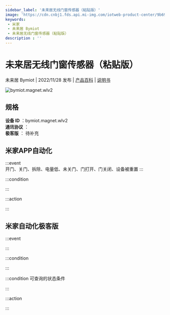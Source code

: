 ```yaml
---
sidebar_label: '未来居无线门窗传感器（粘贴版）'
image: 'https://cdn.cnbj1.fds.api.mi-img.com/iotweb-product-center/9b690ff6aa87ac0835936a834efcb568_1665374611543.png?GalaxyAccessKeyId=AKVGLQWBOVIRQ3XLEW&Expires=9223372036854775807&Signature=KrQVgdcdmCtzO7om9HAFz174IMQ='
keywords: 
 - 米家
 - 未来居 Bymiot
 - 未来居无线门窗传感器（粘贴版）
description : ''
---
```

# 未来居无线门窗传感器（粘贴版）

未来居 Bymiot | 2022/11/28 发布 | [产品百科](https://home.mi.com/webapp/content/baike/product/index.html?model=bymiot.magnet.wlv2/) | [说明书](https://home.mi.com/views/introduction.html?model=bymiot.magnet.wlv2&region=cn)

![bymiot.magnet.wlv2](https://cdn.cnbj1.fds.api.mi-img.com/iotweb-product-center/9b690ff6aa87ac0835936a834efcb568_1665374611543.png?GalaxyAccessKeyId=AKVGLQWBOVIRQ3XLEW&Expires=9223372036854775807&Signature=KrQVgdcdmCtzO7om9HAFz174IMQ=)

## 规格  
> 
**设备 ID** ：bymiot.magnet.wlv2  
**通讯协议** ：  
**极客版**  ： 待补充 


## 米家APP自动化  

:::event  
开门、关门、拆除、电量低、未关门、门打开、门关闭、设备被重置
:::

:::condition  

:::

:::action   

:::

## 米家自动化极客版  

:::event  

:::

:::condition  

:::

:::condition 可查询的状态条件  

:::

:::action  

:::

        
